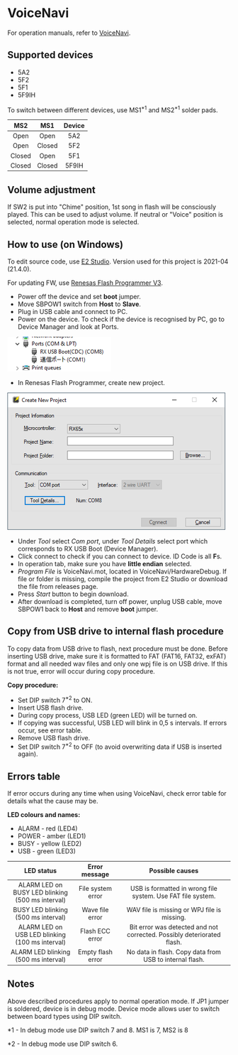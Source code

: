 # VoiceNavi
For operation manuals, refer to [VoiceNavi](http://www.voicenavi.co.jp/).

## Supported devices

- 5A2
- 5F2
- 5F1
- 5F9IH

To switch between different devices, use MS1<sup>*1</sup> and MS2<sup>*1</sup> solder pads.

MS2 | MS1 | Device
:---: | :---: | :---:
Open | Open | 5A2
Open | Closed | 5F2
Closed | Open | 5F1
Closed | Closed | 5F9IH

## Volume adjustment

If SW2 is put into "Chime" position, 1st song in flash will be consciously played. This can be used to adjust volume. If neutral or "Voice" position is selected, normal operation mode is selected.

## How to use (on Windows)
To edit source code, use [E2 Studio](https://www.renesas.com/us/en/software-tool/e-studio). Version used for this project is 2021-04 (21.4.0).

For updating FW, use [Renesas Flash Programmer V3](https://www.renesas.com/us/en/software-tool/renesas-flash-programmer-programming-gui#download).
 - Power off the device and set **boot** jumper.
 - Move SBPOW1 switch from **Host** to **Slave**.
 - Plug in USB cable and connect to PC.
 - Power on the device. To check if the device is recognised by PC, go to Device Manager and look at Ports.

 ![device manager](Images/Ports.png)
 - In Renesas Flash Programmer, create new project.

 ![new project](Images/RFP_new_project.png)

 - Under *Tool* select *Com port*, under *Tool Details* select port which corresponds to RX USB Boot (Device Manager).
 - Click connect to check if you can connect to device. ID Code is all **F**s.
 - In operation tab, make sure you have **little endian** selected.
 - *Program File* is VoiceNavi.mot, located in VoiceNavi/HardwareDebug. If file or folder is missing, compile the project from E2 Studio or download the file from releases page.
 - Press *Start* button to begin download.
 - After download is completed, turn off power, unplug USB cable, move SBPOW1 back to **Host** and remove **boot** jumper.

## Copy from USB drive to internal flash procedure
To copy data from USB drive to flash, next procedure must be done. Before inserting USB drive, make sure it is formatted to FAT (FAT16, FAT32, exFAT) format and all needed wav files and only one wpj file is on USB drive. If this is not true, error will occur during copy procedure.

**Copy procedure:**
- Set DIP switch 7<sup>*2</sup> to ON.
- Insert USB flash drive.
- During copy process, USB LED (green LED) will be turned on.
- If copying was successful, USB LED will blink in 0,5 s intervals. If errors occur, see error table.
- Remove USB flash drive.
- Set DIP switch 7<sup>*2</sup> to OFF (to avoid overwriting data if USB is inserted again).

## Errors table
If error occurs during any time when using VoiceNavi, check error table for details what the cause may be.

**LED colours and names:**
- ALARM - red (LED4)
- POWER - amber (LED1)
- BUSY - yellow (LED2)
- USB - green (LED3)

LED status | Error message | Possible causes
:---: | :---: | :---:
ALARM LED on <br> BUSY LED blinking (500 ms interval) | File system error | USB is formatted in wrong file system. Use FAT file system.
BUSY LED blinking <br> (500 ms interval) | Wave file error | WAV file is missing or WPJ file is missing.
ALARM LED on <br> USB LED blinking (100 ms interval) | Flash ECC error | Bit error was detected and not corrected. Possibly deteriorated flash.
ALARM LED blinking <br> (500 ms interval) | Empty flash error | No data in flash. Copy data from USB to internal flash.

## Notes
Above described procedures apply to normal operation mode. If JP1 jumper is soldered, device is in debug mode. Device mode allows user to switch between board types using DIP switch.

*1 - In debug mode use DIP switch 7 and 8. MS1 is 7, MS2 is 8

*2 - In debug mode use DIP switch 6.
